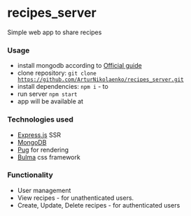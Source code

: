 # recipes_server
Simple web app to share recipes

### Usage

- install mongodb according to [Official guide](https://docs.mongodb.com/guides/server/install/)
- clone repository: <code>git clone https://github.com/ArturNikolaenko/recipes_server.git</code>
- install dependencies: <code>npm i</code> - to 
- run server <code>npm start</code>
- app will be available at [](http://localhost:3000)

### Technologies used
  
- [Express.js](https://expressjs.com) SSR
- [MongoDB](https://www.mongodb.com)
- [Pug](https://pugjs.org/) for rendering
- [Bulma](https://bulma.io) css framework

### Functionality
  
- User management
- View recipes - for unathenticated users.
- Create, Update, Delete recipes - for authenticated users
